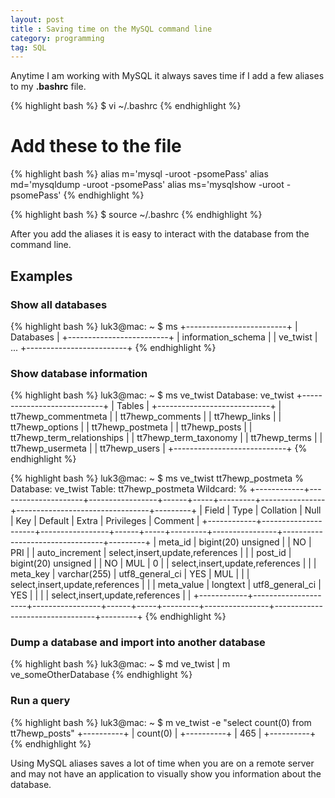 ```yaml
---
layout: post
title : Saving time on the MySQL command line
category: programming
tag: SQL
---
```


Anytime I am working with MySQL it always saves time if I add a few aliases to my **.bashrc** file.

{% highlight bash %}
$ vi ~/.bashrc
{% endhighlight %}

# Add these to the file

{% highlight bash %}
alias m='mysql -uroot -psomePass'
alias md='mysqldump -uroot -psomePass'
alias ms='mysqlshow -uroot -psomePass'
{% endhighlight %}

{% highlight bash %}
$ source ~/.bashrc
{% endhighlight %}

After you add the aliases it is easy to interact with the database from the command line. 

## Examples

### Show all databases

{% highlight bash %}
luk3@mac: ~ $ ms
+-------------------------+
|        Databases        |
+-------------------------+
| information_schema      |
| ve_twist                |
...
+-------------------------+
{% endhighlight %}

### Show database information

{% highlight bash %}
luk3@mac: ~ $ ms ve_twist
Database: ve_twist
+----------------------------+
|           Tables           |
+----------------------------+
| tt7hewp_commentmeta        |
| tt7hewp_comments           |
| tt7hewp_links              |
| tt7hewp_options            |
| tt7hewp_postmeta           |
| tt7hewp_posts              |
| tt7hewp_term_relationships |
| tt7hewp_term_taxonomy      |
| tt7hewp_terms              |
| tt7hewp_usermeta           |
| tt7hewp_users              |
+----------------------------+
{% endhighlight %}

{% highlight bash %}
luk3@mac: ~ $ ms ve_twist tt7hewp_postmeta %
Database: ve_twist  Table: tt7hewp_postmeta  Wildcard: %
+------------+---------------------+-----------------+------+-----+---------+----------------+---------------------------------+---------+
| Field      | Type                | Collation       | Null | Key | Default | Extra          | Privileges                      | Comment |
+------------+---------------------+-----------------+------+-----+---------+----------------+---------------------------------+---------+
| meta_id    | bigint(20) unsigned |                 | NO   | PRI |         | auto_increment | select,insert,update,references |         |
| post_id    | bigint(20) unsigned |                 | NO   | MUL | 0       |                | select,insert,update,references |         |
| meta_key   | varchar(255)        | utf8_general_ci | YES  | MUL |         |                | select,insert,update,references |         |
| meta_value | longtext            | utf8_general_ci | YES  |     |         |                | select,insert,update,references |         |
+------------+---------------------+-----------------+------+-----+---------+----------------+---------------------------------+---------+
{% endhighlight %}
### Dump a database and import into another database

{% highlight bash %}
luk3@mac: ~ $ md ve_twist | m ve_someOtherDatabase
{% endhighlight %}

### Run a query

{% highlight bash %}
luk3@mac: ~ $ m ve_twist -e "select count(0) from tt7hewp_posts"
+----------+
| count(0) |
+----------+
|      465 |
+----------+
{% endhighlight %}

Using MySQL aliases saves a lot of time when you are on a remote server and may not have an application to visually show you information about the database.
